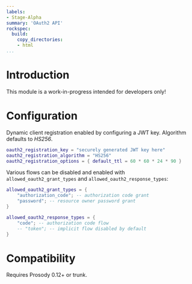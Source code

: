 ```yaml
---
labels:
- Stage-Alpha
summary: 'OAuth2 API'
rockspec:
  build:
    copy_directories:
    - html
...
```


Introduction
============

This module is a work-in-progress intended for developers only!

Configuration
=============

Dynamic client registration enabled by configuring a JWT key. Algorithm
defaults to *HS256*.

```lua
oauth2_registration_key = "securely generated JWT key here"
oauth2_registration_algorithm = "HS256"
oauth2_registration_options = { default_ttl = 60 * 60 * 24 * 90 }
```

Various flows can be disabled and enabled with
`allowed_oauth2_grant_types` and `allowed_oauth2_response_types`:

```lua
allowed_oauth2_grant_types = {
	"authorization_code"; -- authorization code grant
	"password"; -- resource owner password grant
}

allowed_oauth2_response_types = {
	"code"; -- authorization code flow
    -- "token"; -- implicit flow disabled by default
}
```


Compatibility
=============

Requires Prosody 0.12+ or trunk.
